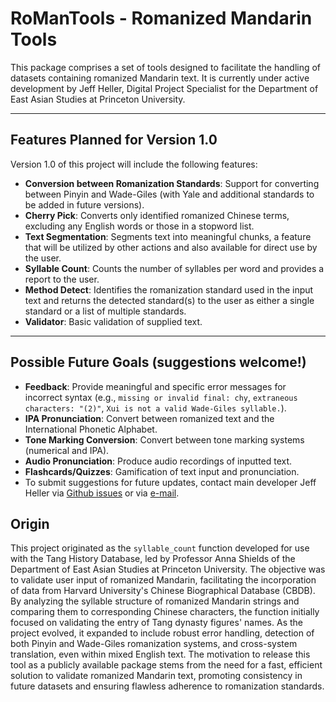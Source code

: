 # RoManTools - Romanized Mandarin Tools

This package comprises a set of tools designed to facilitate the handling of datasets containing romanized Mandarin text. It is currently under active development by Jeff Heller, Digital Project Specialist for the Department of East Asian Studies at Princeton University.

---

## Features Planned for Version 1.0

Version 1.0 of this project will include the following features:

- **Conversion between Romanization Standards**: Support for converting between Pinyin and Wade-Giles (with Yale and additional standards to be added in future versions).
- **Cherry Pick**: Converts only identified romanized Chinese terms, excluding any English words or those in a stopword list.
- **Text Segmentation**: Segments text into meaningful chunks, a feature that will be utilized by other actions and also available for direct use by the user.
- **Syllable Count**: Counts the number of syllables per word and provides a report to the user.
- **Method Detect**: Identifies the romanization standard used in the input text and returns the detected standard(s) to the user as either a single standard or a list of multiple standards.
- **Validator**: Basic validation of supplied text.

---

## Possible Future Goals (suggestions welcome!)

* **Feedback**: Provide meaningful and specific error messages for incorrect syntax (e.g., `missing or invalid final: chy`, `extraneous characters: "(2)"`, `Xui is not a valid Wade-Giles syllable.`).
* **IPA Pronunciation**: Convert between romanized text and the International Phonetic Alphabet.
* **Tone Marking Conversion**: Convert between tone marking systems (numerical and IPA).
* **Audio Pronunciation**: Produce audio recordings of inputted text.
* **Flashcards/Quizzes**: Gamification of text input and pronunciation.
* To submit suggestions for future updates, contact main developer Jeff Heller via [Github issues](https://github.com/JHGFD82/RoManTools/issues) or via [e-mail](mailto:jh43@princeton.edu).

## Origin

This project originated as the `syllable_count` function developed for use with the Tang History Database, led by Professor Anna Shields of the Department of East Asian Studies at Princeton University. The objective was to validate user input of romanized Mandarin, facilitating the incorporation of data from Harvard University's Chinese Biographical Database (CBDB). By analyzing the syllable structure of romanized Mandarin strings and comparing them to corresponding Chinese characters, the function initially focused on validating the entry of Tang dynasty figures' names. As the project evolved, it expanded to include robust error handling, detection of both Pinyin and Wade-Giles romanization systems, and cross-system translation, even within mixed English text. The motivation to release this tool as a publicly available package stems from the need for a fast, efficient solution to validate romanized Mandarin text, promoting consistency in future datasets and ensuring flawless adherence to romanization standards.
